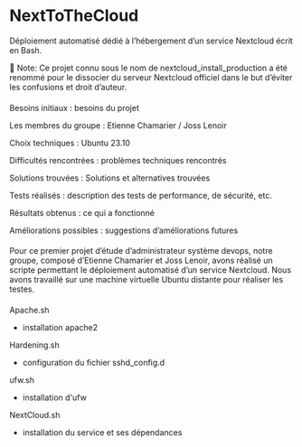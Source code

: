 # NextToTheCloud

Déploiement automatisé dédié à l’hébergement d’un service Nextcloud écrit en Bash.

📢 Note: Ce projet connu sous le nom de nextcloud_install_production a été renommé pour le dissocier du serveur Nextcloud officiel dans le but d’éviter les confusions et droit d’auteur.

####
Besoins initiaux : besoins du projet

Les membres du groupe : Etienne Chamarier / Joss Lenoir

Choix techniques : Ubuntu 23.10

Difficultés rencontrées : problèmes techniques rencontrés

Solutions trouvées : Solutions et alternatives trouvées

Tests réalisés : description des tests de performance, de sécurité, etc.

Résultats obtenus : ce qui a fonctionné

Améliorations possibles : suggestions d’améliorations futures

####
Pour ce premier projet d’étude d’administrateur système devops, notre groupe, composé d’Etienne Chamarier et Joss Lenoir, avons réalisé un scripte permettant le déploiement automatisé d’un service Nextcloud. 
Nous avons travaillé sur une machine virtuelle Ubuntu distante pour réaliser les testes.
####

Apache.sh
 - installation apache2

Hardening.sh 
 - configuration du fichier sshd_config.d

ufw.sh
 - installation d'ufw

NextCloud.sh
 - installation du service et ses dépendances
